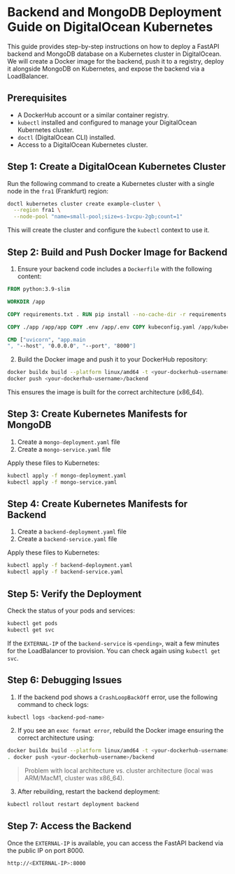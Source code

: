 # Backend and MongoDB Deployment Guide on DigitalOcean Kubernetes

This guide provides step-by-step instructions on how to deploy a FastAPI backend and MongoDB database on a Kubernetes cluster in DigitalOcean. We will create a Docker image for the backend, push it to a registry, deploy it alongside MongoDB on Kubernetes, and expose the backend via a LoadBalancer.

## Prerequisites

- A DockerHub account or a similar container registry.
- `kubectl` installed and configured to manage your DigitalOcean Kubernetes cluster.
- `doctl` (DigitalOcean CLI) installed.
- Access to a DigitalOcean Kubernetes cluster.

## Step 1: Create a DigitalOcean Kubernetes Cluster

Run the following command to create a Kubernetes cluster with a single node in the `fra1` (Frankfurt) region:

```bash
doctl kubernetes cluster create example-cluster \
  --region fra1 \
  --node-pool "name=small-pool;size=s-1vcpu-2gb;count=1"
```

This will create the cluster and configure the `kubectl` context to use it.

## Step 2: Build and Push Docker Image for Backend

1. Ensure your backend code includes a `Dockerfile` with the following content:

```Dockerfile
FROM python:3.9-slim

WORKDIR /app

COPY requirements.txt . RUN pip install --no-cache-dir -r requirements.txt

COPY ./app /app/app COPY .env /app/.env COPY kubeconfig.yaml /app/kubeconfig.yaml

CMD ["uvicorn", "app.main
", "--host", "0.0.0.0", "--port", "8000"]
```


2. Build the Docker image and push it to your DockerHub repository:

```bash
docker buildx build --platform linux/amd64 -t <your-dockerhub-username>/backend . 
docker push <your-dockerhub-username>/backend
```


This ensures the image is built for the correct architecture (x86_64).

## Step 3: Create Kubernetes Manifests for MongoDB

1. Create a `mongo-deployment.yaml` file
2. Create a `mongo-service.yaml` file


Apply these files to Kubernetes:

```bash
kubectl apply -f mongo-deployment.yaml 
kubectl apply -f mongo-service.yaml
```

## Step 4: Create Kubernetes Manifests for Backend

1. Create a `backend-deployment.yaml` file
2. Create a `backend-service.yaml` file


Apply these files to Kubernetes:

```bash
kubectl apply -f backend-deployment.yaml 
kubectl apply -f backend-service.yaml
```


## Step 5: Verify the Deployment

Check the status of your pods and services:

```bash
kubectl get pods 
kubectl get svc
```

If the `EXTERNAL-IP` of the `backend-service` is `<pending>`, wait a few minutes for the LoadBalancer to provision. You can check again using `kubectl get svc`.

## Step 6: Debugging Issues

1. If the backend pod shows a `CrashLoopBackOff` error, use the following command to check logs:

```bash
kubectl logs <backend-pod-name>
```


2. If you see an `exec format error`, rebuild the Docker image ensuring the correct architecture using:

```bash
docker buildx build --platform linux/amd64 -t <your-dockerhub-username>/backend
. docker push <your-dockerhub-username>/backend
```

> Problem with local architecture vs. cluster architecture (local was ARM/MacM1, cluster was x86_64).


3. After rebuilding, restart the backend deployment:

```bash
kubectl rollout restart deployment backend
```

## Step 7: Access the Backend

Once the `EXTERNAL-IP` is available, you can access the FastAPI backend via the public IP on port 8000.

```bash
http://<EXTERNAL-IP>:8000
```